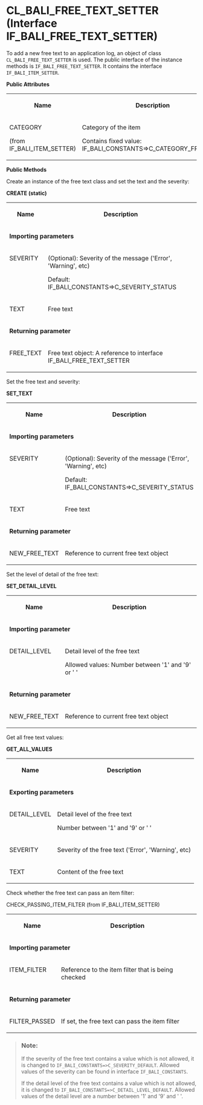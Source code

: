 <!-- loiof8387789309344baafcf9a05bbe8059c -->

# CL\_BALI\_FREE\_TEXT\_SETTER \(Interface IF\_BALI\_FREE\_TEXT\_SETTER\)

To add a new free text to an application log, an object of class `CL_BALI_FREE_TEXT_SETTER` is used. The public interface of the instance methods is `IF_BALI_FREE_TEXT_SETTER`. It contains the interface `IF_BALI_ITEM_SETTER`.

**Public Attributes**


<table>
<tr>
<th valign="top">

Name



</th>
<th valign="top">

Description



</th>
</tr>
<tr>
<td valign="top">

CATEGORY

\(from IF\_BALI\_ITEM\_SETTER\)



</td>
<td valign="top">

Category of the item

Contains fixed value: IF\_BALI\_CONSTANTS=\>C\_CATEGORY\_FREE\_TEXT



</td>
</tr>
</table>

**Public Methods**



Create an instance of the free text class and set the text and the severity:

<a name="loiof8387789309344baafcf9a05bbe8059c__table_xkf_sjb_xlb"/>**CREATE \(static\)**


<table>
<tr>
<th valign="top">

Name



</th>
<th valign="top">

Description



</th>
</tr>
<tr>
<td valign="top" colspan="2">

**Importing parameters**



</td>
</tr>
<tr>
<td valign="top">

SEVERITY



</td>
<td valign="top">

\(Optional\): Severity of the message \('Error', 'Warning', etc\)

Default: IF\_BALI\_CONSTANTS=\>C\_SEVERITY\_STATUS



</td>
</tr>
<tr>
<td valign="top">

TEXT



</td>
<td valign="top">

Free text



</td>
</tr>
<tr>
<td valign="top" colspan="2">

**Returning parameter**



</td>
</tr>
<tr>
<td valign="top">

FREE\_TEXT



</td>
<td valign="top">

Free text object: A reference to interface IF\_BALI\_FREE\_TEXT\_SETTER



</td>
</tr>
</table>



Set the free text and severity:

<a name="loiof8387789309344baafcf9a05bbe8059c__table_y1j_lvn_xlb"/>**SET\_TEXT**


<table>
<tr>
<th valign="top">

Name



</th>
<th valign="top">

Description



</th>
</tr>
<tr>
<td valign="top" colspan="2">

**Importing parameters**



</td>
</tr>
<tr>
<td valign="top">

SEVERITY



</td>
<td valign="top">

\(Optional\): Severity of the message \('Error', 'Warning', etc\)

Default: IF\_BALI\_CONSTANTS=\>C\_SEVERITY\_STATUS



</td>
</tr>
<tr>
<td valign="top">

TEXT



</td>
<td valign="top">

Free text



</td>
</tr>
<tr>
<td valign="top" colspan="2">

**Returning parameter**



</td>
</tr>
<tr>
<td valign="top">

NEW\_FREE\_TEXT



</td>
<td valign="top">

Reference to current free text object



</td>
</tr>
</table>



Set the level of detail of the free text:

<a name="loiof8387789309344baafcf9a05bbe8059c__table_jqx_pvn_xlb"/>**SET\_DETAIL\_LEVEL**


<table>
<tr>
<th valign="top">

Name



</th>
<th valign="top">

Description



</th>
</tr>
<tr>
<td valign="top" colspan="2">

**Importing parameter**



</td>
</tr>
<tr>
<td valign="top">

DETAIL\_LEVEL



</td>
<td valign="top">

Detail level of the free text

Allowed values: Number between '1' and '9' or ' '



</td>
</tr>
<tr>
<td valign="top" colspan="2">

**Returning parameter**



</td>
</tr>
<tr>
<td valign="top">

NEW\_FREE\_TEXT



</td>
<td valign="top">

Reference to current free text object



</td>
</tr>
</table>



Get all free text values:

<a name="loiof8387789309344baafcf9a05bbe8059c__table_qfw_xvn_xlb"/>**GET\_ALL\_VALUES**


<table>
<tr>
<th valign="top">

Name



</th>
<th valign="top">

Description



</th>
</tr>
<tr>
<td valign="top" colspan="2">

**Exporting parameters**



</td>
</tr>
<tr>
<td valign="top">

DETAIL\_LEVEL



</td>
<td valign="top">

Detail level of the free text

Number between '1' and '9' or ' '



</td>
</tr>
<tr>
<td valign="top">

SEVERITY



</td>
<td valign="top">

Severity of the free text \('Error', 'Warning', etc\)



</td>
</tr>
<tr>
<td valign="top">

TEXT



</td>
<td valign="top">

Content of the free text



</td>
</tr>
</table>



Check whether the free text can pass an item filter:

<a name="loiof8387789309344baafcf9a05bbe8059c__table_a4v_d2r_lsb"/>CHECK\_PASSING\_ITEM\_FILTER \(from IF\_BALI\_ITEM\_SETTER\)


<table>
<tr>
<th valign="top">

Name



</th>
<th valign="top">

Description



</th>
</tr>
<tr>
<td valign="top" colspan="2">

**Importing parameter**



</td>
</tr>
<tr>
<td valign="top">

ITEM\_FILTER



</td>
<td valign="top">

Reference to the item filter that is being checked



</td>
</tr>
<tr>
<td valign="top" colspan="2">

**Returning parameter**



</td>
</tr>
<tr>
<td valign="top">

FILTER\_PASSED



</td>
<td valign="top">

If set, the free text can pass the item filter



</td>
</tr>
</table>



> ### Note:  
> If the severity of the free text contains a value which is not allowed, it is changed to `IF_BALI_CONSTANTS=>C_SEVERITY_DEFAULT`. Allowed values of the severity can be found in interface `IF_BALI_CONSTANTS`.
> 
> If the detail level of the free text contains a value which is not allowed, it is changed to `IF_BALI_CONSTANTS=>C_DETAIL_LEVEL_DEFAULT`. Allowed values of the detail level are a number between '1' and '9' and ' '.

